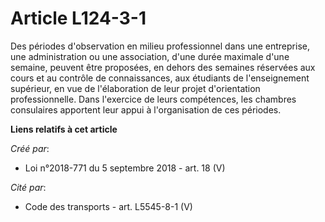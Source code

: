 # Article L124-3-1

Des périodes d'observation en milieu professionnel dans une entreprise, une administration ou une association, d'une durée
maximale d'une semaine, peuvent être proposées, en dehors des semaines réservées aux cours et au contrôle de connaissances,
aux étudiants de l'enseignement supérieur, en vue de l'élaboration de leur projet d'orientation professionnelle. Dans
l'exercice de leurs compétences, les chambres consulaires apportent leur appui à l'organisation de ces périodes.

**Liens relatifs à cet article**

_Créé par_:

  - Loi n°2018-771 du 5 septembre 2018 - art. 18 (V)

_Cité par_:

  - Code des transports - art. L5545-8-1 (V)
